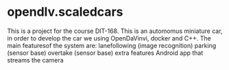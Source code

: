# opendlv.scaledcars
This is a project for the course DIT-168. 
This is an automomus miniature car, in order to develop the car we using OpenDaVinvi, docker and C++. The main featuresof the system are:
lanefollowing (image recognition)
parking (sensor base)
overtake (sensor base)
extra features
Android app that streams the camera  
